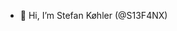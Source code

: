 - 👋 Hi, I’m Stefan Køhler (@S13F4NX)


<!---
S13F4NX/S13F4NX is a ✨ special ✨ repository because its `README.md` (this file) appears on your GitHub profile.
You can click the Preview link to take a look at your changes.
--->
